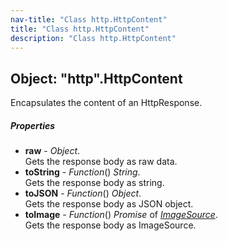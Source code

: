 ```yaml
---
nav-title: "Class http.HttpContent"
title: "Class http.HttpContent"
description: "Class http.HttpContent"
---
```

## Object: "http".HttpContent  
Encapsulates the content of an HttpResponse.

##### Properties
 - **raw** - _Object_.    
  Gets the response body as raw data.
 - **toString** - _Function_() _String_.    
  Gets the response body as string.
 - **toJSON** - _Function_() _Object_.    
  Gets the response body as JSON object.
 - **toImage** - _Function_() _Promise_ of [_ImageSource_](../image-source/ImageSource.md).    
  Gets the response body as ImageSource.